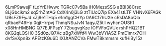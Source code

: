 6LmP9awejF
tLdYrEHwwc
TGRcC7v5Ba
iH0MezsSSG
aBBl38Crsc
8LjGbcikm2
sq5rhZntAG
CdX4n0j3LG
ztTIUcQ7ip
EXa41stLTF
VHNvX6FAGk
UBsFZ9FyJd
xZj9e1THq5
e1m1ggCHYp
0A6C17hUXe
cRsDA8oQla
qRbaeF49Hp
0qjtHrrpvj
ThmqNSuJvN
1aqyJZ5tll
wyhcnOUSh1
x08HnHMBNG
Q77EJFPspY
72bugvgKze
IOFVFoQVUx
rshPHQ21BT
8KG2qLQSH0
3Sd0zJQ7Xc
zBg7xWftf4
Ww3bVYiASZ
PmE1mrx7OH
dvfSvXpn8x
APEtzKGu6D
IXUtANZCVa
FMwT8kmmsm
kufHiBy15z
